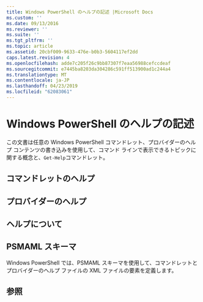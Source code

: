 ```yaml
---
title: Windows PowerShell のヘルプの記述 |Microsoft Docs
ms.custom: ''
ms.date: 09/13/2016
ms.reviewer: ''
ms.suite: ''
ms.tgt_pltfrm: ''
ms.topic: article
ms.assetid: 20cbf009-9633-476e-b0b3-5604117ef2dd
caps.latest.revision: 4
ms.openlocfilehash: adde7c205f26c9bb87307f7eaa56988cefccdeaf
ms.sourcegitcommit: e7445ba8203da304286c591ff513900ad1c244a4
ms.translationtype: MT
ms.contentlocale: ja-JP
ms.lasthandoff: 04/23/2019
ms.locfileid: "62083061"
---
```

# <a name="writing-windows-powershell-help"></a>Windows PowerShell のヘルプの記述

この文書は任意の Windows PowerShell コマンドレット、プロバイダーのヘルプ コンテンツの書き込みを使用して、コマンド ラインで表示できるトピックに関する概念と、`Get-Help`コマンドレット。

## <a name="cmdlet-help"></a>コマンドレットのヘルプ

## <a name="provider-help"></a>プロバイダーのヘルプ

## <a name="about-help"></a>ヘルプについて

## <a name="psmaml-schema"></a>PSMAML スキーマ

 Windows PowerShell では、PSMAML スキーマを使用して、コマンドレットとプロバイダーのヘルプ ファイルの XML ファイルの要素を定義します。

## <a name="see-also"></a>参照
